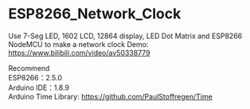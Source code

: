 # ESP8266_Network_Clock
Use 7-Seg LED, 1602 LCD, 12864 display, LED Dot Matrix and ESP8266 NodeMCU to make a network clock
Demo: https://www.bilibili.com/video/av50338779  

Recommend  
ESP8266：2.5.0  
Arduino IDE：1.8.9  
Arduino Time Library: https://github.com/PaulStoffregen/Time
